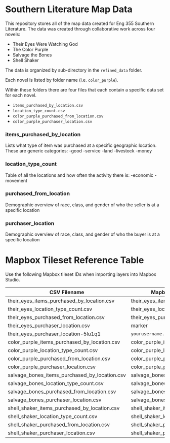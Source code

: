 # Southern Literature Map Data
This repository stores all of the map data created for Eng 355 Southern Literature. The data was created through collaborative work across four novels:
- Their Eyes Were Watching God
- The Color Purple
- Salvage the Bones
- Shell Shaker

The data is organized by sub-directory in the `refined_data` folder. 

Each novel is listed by folder name (i.e. `color_purple`).

Within these folders there are four files that each contain a specific data set for each novel.
- `items_purchased_by_location.csv`
- `location_type_count.csv`
- `color_purple_purchased_from_location.csv`
- `color_purple_purchaser_location.csv`

### items_purchased_by_location

Lists what type of item was purchased at a specific geographic location. These are generic categories:
-good
-service
-land
-livestock
-money

### location_type_count

Table of all the locations and how often the activity there is:
-economic
-movement

### purchased_from_location
Demographic overview of race, class, and gender of who the seller is at a specific location


### purchaser_location
Demographic overview of race, class, and gender of who the buyer is at a specific location

# Mapbox Tileset Reference Table

Use the following Mapbox tileset IDs when importing layers into Mapbox Studio.

| CSV Filename                              | Mapbox Layer Name               | Mapbox ID                          |
|------------------------------------------|--------------------------------|------------------------------------|
| their_eyes_items_purchased_by_location.csv | their_eyes_items_layer          | `yourusername.their_eyes_items`     |
| their_eyes_location_type_count.csv        | their_eyes_location_count_layer | `yourusername.their_eyes_loc_count` |
| their_eyes_purchased_from_location.csv    | their_eyes_purchased_from_layer | `yourusername.their_eyes_seller`    |
| their_eyes_purchaser_location.csv         | marker
their_eyes_purchaser_location-5lu1q1      | `yourusername.their_eyes_purchaser` |
| color_purple_items_purchased_by_location.csv | color_purple_items_layer      | `yourusername.color_purple_items`   |
| color_purple_location_type_count.csv      | color_purple_location_count_layer | `yourusername.color_purple_loc_count` |
| color_purple_purchased_from_location.csv  | color_purple_purchased_from_layer | `yourusername.color_purple_seller`  |
| color_purple_purchaser_location.csv       | color_purple_purchaser_layer    | `yourusername.color_purple_purchaser` |
| salvage_bones_items_purchased_by_location.csv | salvage_bones_items_layer    | `yourusername.salvage_bones_items`  |
| salvage_bones_location_type_count.csv     | salvage_bones_location_count_layer | `yourusername.salvage_bones_loc_count` |
| salvage_bones_purchased_from_location.csv | salvage_bones_purchased_from_layer | `yourusername.salvage_bones_seller` |
| salvage_bones_purchaser_location.csv      | salvage_bones_purchaser_layer   | `yourusername.salvage_bones_purchaser` |
| shell_shaker_items_purchased_by_location.csv | shell_shaker_items_layer      | `yourusername.shell_shaker_items`   |
| shell_shaker_location_type_count.csv      | shell_shaker_location_count_layer | `yourusername.shell_shaker_loc_count` |
| shell_shaker_purchased_from_location.csv  | shell_shaker_purchased_from_layer | `yourusername.shell_shaker_seller`  |
| shell_shaker_purchaser_location.csv       | shell_shaker_purchaser_layer    | `yourusername.shell_shaker_purchaser` |

  
